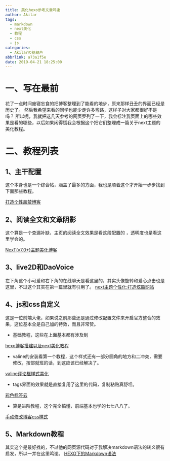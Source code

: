 ```yaml
---
title: 美化hexo参考文章鸣谢
author: Akilar
tags:
  - markdown
  - next美化
  - 教程
  - css
  - js
categories:
  - Akilarの糖葫芦
abbrlink: a73a1f5e
date: 2019-04-21 18:25:00
---
```


<script type="text/javascript" src="https://picture-1256429518.cos.ap-chengdu.myqcloud.com/linkcard.js"></script>
# 一、写在最前
花了一点时间废寝忘食的把博客整理到了能看的地步，原来那样丑丑的界面已经是历史了。
然后我希望来看的同学也能少走许多弯路，这样子对大家都很好不是吗？
所以呢，我就把这几天参考的网页罗列了一下，我会标注我页面上的哪些效果是看的哪些，以后如果闲得慌我会根据这个把它们整理成一篇关于next主题的美化教程。



# 二、教程列表

## 1、主干配置
这个本身也是一个综合帖，涵盖了最多的方面，我也是顺着这个才开始一步步找到下面那些教程。

<a target="_blank" href="https://reuixiy.github.io/technology/computer/computer-aided-art/2017/06/09/hexo-next-optimization.html"  class="LinkCard">打造个性超赞博客</a>


## 2、阅读全文和文章阴影


这个算是一个查漏补缺，主页的阅读全文效果是看这段配置的 ，透明度也是看这里学会的。

<a target="_blank" href="https://blog.csdn.net/weixin_39345384/article/details/80785373"  class="LinkCard">NexT(v7.0+)主题美化博客</a>

## 3、live2D和DaoVoice
左下角这个小可爱和右下角的在线聊天是看这里的，其实头像旋转和爱心点击也是这里，不过这个其实在第一篇里就有引用了。
<a target="_blank" href="http://shenzekun.cn/hexo%E7%9A%84next%E4%B8%BB%E9%A2%98%E4%B8%AA%E6%80%A7%E5%8C%96%E9%85%8D%E7%BD%AE%E6%95%99%E7%A8%8B.html"  class="LinkCard">next主题个性化:打造炫酷网站</a>
## 4、js和css自定义
这是一位前端大佬，如果说之前那些还是通过修改配置文件来开启官方整合的效果，这位基本全是自己加的特效，而且非常赞。

- 基础教程，这些在上面基本都有涉及到

<a target="_blank" href="https://me.idealli.com/post/e8d13fc.html"  class="LinkCard">hexo博客搭建以及next美化教程</a>

- valine的安装看第一个教程，这个样式还有一部分圆角的地方和二冲突，需要修改，按部就班的话，到这应该已经解决了。

<a target="_blank" href="https://me.idealli.com/post/2d5da13e.html"  class="LinkCard">valine评论框样式美化</a>

- tags界面的效果就是直接复用了这里的代码，复制粘贴真舒坦。

<a target="_blank" href="https://me.idealli.com/post/d6caa003.html"  class="LinkCard">彩色标签云</a>

- 算是进阶教程，这个完全搞懂，前端基本也学的七七八八了。

<a target="_blank" href="https://me.idealli.com/post/e17f6e4c.html"  class="LinkCard">手动修改博客css样式</a>


## 5、Markdown教程
其实这个是最好找的，不过他的网页源代码对于我解决markdown语法的转义很有启发，所以一并在这里鸣谢。
<a target="_blank" href="https://www.ofind.cn/blog/HEXO/HEXO%E4%B8%8B%E7%9A%84Markdown%E8%AF%AD%E6%B3%95(GFM)%E5%86%99%E5%8D%9A%E5%AE%A2.html"  class="LinkCard">HEXO下的Markdown语法</a>